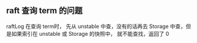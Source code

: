 ## raft 查询 term 的问题
raftLog 在查询 term时， 先从 unstable 中查，没有的话再去 Storage 中查，但是如果索引在 unstable 或 Storage 的快照中， 就不能查找，返回了 0 

